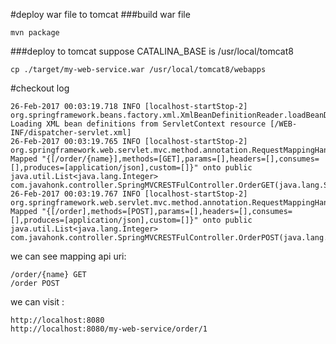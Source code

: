 #deploy war file to tomcat
###build war file

    mvn package

###deploy to tomcat 
suppose CATALINA_BASE is /usr/local/tomcat8

    cp ./target/my-web-service.war /usr/local/tomcat8/webapps

#checkout log 

    26-Feb-2017 00:03:19.718 INFO [localhost-startStop-2] org.springframework.beans.factory.xml.XmlBeanDefinitionReader.loadBeanDefinitions Loading XML bean definitions from ServletContext resource [/WEB-INF/dispatcher-servlet.xml]
    26-Feb-2017 00:03:19.765 INFO [localhost-startStop-2] org.springframework.web.servlet.mvc.method.annotation.RequestMappingHandlerMapping.registerHandlerMethod Mapped "{[/order/{name}],methods=[GET],params=[],headers=[],consumes=[],produces=[application/json],custom=[]}" onto public java.util.List<java.lang.Integer> com.javahonk.controller.SpringMVCRESTFulController.OrderGET(java.lang.String)
    26-Feb-2017 00:03:19.767 INFO [localhost-startStop-2] org.springframework.web.servlet.mvc.method.annotation.RequestMappingHandlerMapping.registerHandlerMethod Mapped "{[/order],methods=[POST],params=[],headers=[],consumes=[],produces=[application/json],custom=[]}" onto public java.util.List<java.lang.Integer> com.javahonk.controller.SpringMVCRESTFulController.OrderPOST(java.lang.String)


we can see mapping api uri:

    /order/{name} GET
    /order POST

we can visit :

    http://localhost:8080
    http://localhost:8080/my-web-service/order/1


